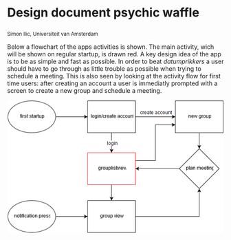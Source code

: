 # Design document psychic waffle
<sub>Simon Ilic, Universiteit van Amsterdam</sub>

Below a flowchart of the apps activities is shown. The main activity, wich will be shown on regular startup, is drawn red. A key design idea of the app is to be as simple and fast as possible. In order to beat *datumprikkers* a user should have to go through as little trouble as possible when trying to schedule a meeting. This is also seen by looking at the activity flow for first time users: after creating an account a user is immediatly prompted with a screen to create a new group and schedule a meeting.

![activityflow](/doc/activityflow.png?raw=true "activity flow")